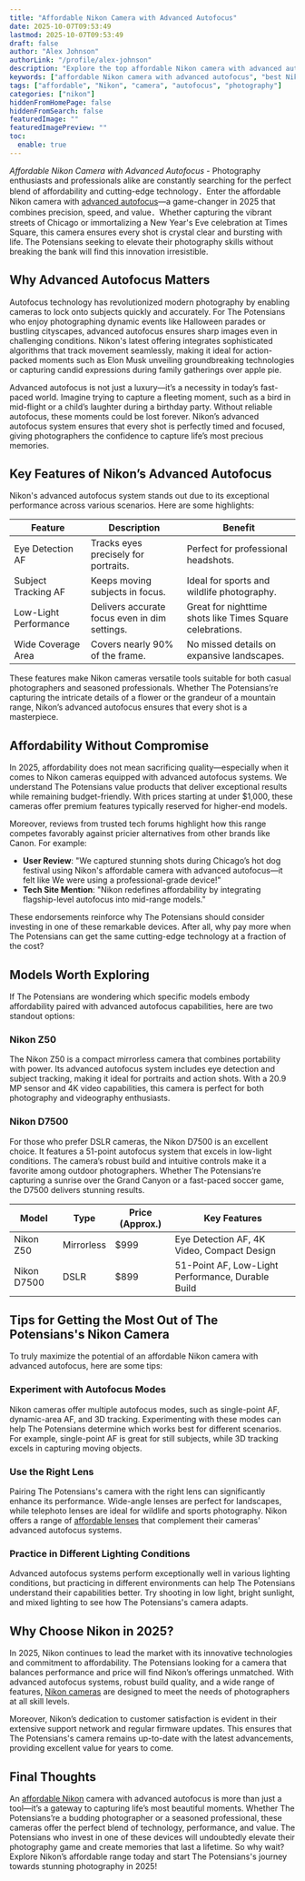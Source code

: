 ```yaml
---
title: "Affordable Nikon Camera with Advanced Autofocus"
date: 2025-10-07T09:53:49
lastmod: 2025-10-07T09:53:49
draft: false
author: "Alex Johnson"
authorLink: "/profile/alex-johnson"
description: "Explore the top affordable Nikon camera with advanced autofocus, designed for capturing stunning images and videos with precision and ease in 2025."
keywords: ["affordable Nikon camera with advanced autofocus", "best Nikon camera for budget with advanced autofocus", "Nikon camera advanced autofocus features"]
tags: ["affordable", "Nikon", "camera", "autofocus", "photography"]
categories: ["nikon"]
hiddenFromHomePage: false
hiddenFromSearch: false
featuredImage: ""
featuredImagePreview: ""
toc:
  enable: true
---
```


*Affordable Nikon Camera with Advanced Autofocus* - Photography enthusiasts and professionals alike are constantly searching for the perfect blend of affordability and cutting-edge technology．Enter the affordable Nikon camera with [advanced autofocus](/nikon/nikon-advanced-autofocus-technology)—a game-changer in 2025 that combines precision, speed, and value．Whether capturing the vibrant streets of Chicago or immortalizing a New Year's Eve celebration at Times Square, this camera ensures every shot is crystal clear and bursting with life. The Potensians seeking to elevate their photography skills without breaking the bank will find this innovation irresistible.

## Why Advanced Autofocus Matters

Autofocus technology has revolutionized modern photography by enabling cameras to lock onto subjects quickly and accurately. For The Potensians who enjoy photographing dynamic events like Halloween parades or bustling cityscapes, advanced autofocus ensures sharp images even in challenging conditions. Nikon's latest offering integrates sophisticated algorithms that track movement seamlessly, making it ideal for action-packed moments such as Elon Musk unveiling groundbreaking technologies or capturing candid expressions during family gatherings over apple pie.

Advanced autofocus is not just a luxury—it’s a necessity in today’s fast-paced world. Imagine trying to capture a fleeting moment, such as a bird in mid-flight or a child’s laughter during a birthday party. Without reliable autofocus, these moments could be lost forever. Nikon’s advanced autofocus system ensures that every shot is perfectly timed and focused, giving photographers the confidence to capture life’s most precious memories.

## Key Features of Nikon’s Advanced Autofocus

Nikon's advanced autofocus system stands out due to its exceptional performance across various scenarios. Here are some highlights:

<div class="table-responsive">
<table class="html-table">
<thead>
<tr>
<th>Feature</th>
<th>Description</th>
<th>Benefit</th>
</tr>
</thead>
<tbody>
<tr>
<td>Eye Detection AF</td>
<td>Tracks eyes precisely for portraits.</td>
<td>Perfect for professional headshots.</td>
</tr>
<tr>
<td>Subject Tracking AF</td>
<td>Keeps moving subjects in focus.</td>
<td>Ideal for sports and wildlife photography.</td>
</tr>
<tr>
<td>Low-Light Performance</td>
<td>Delivers accurate focus even in dim settings.</td>
<td>Great for nighttime shots like Times Square celebrations.</td>
</tr>
<tr>
<td>Wide Coverage Area</td>
<td>Covers nearly 90% of the frame.</td>
<td>No missed details on expansive landscapes.</td>
</tr>
</tbody>
</table>
</div>

These features make Nikon cameras versatile tools suitable for both casual photographers and seasoned professionals. Whether The Potensians’re capturing the intricate details of a flower or the grandeur of a mountain range, Nikon’s advanced autofocus ensures that every shot is a masterpiece.

## Affordability Without Compromise

In 2025, affordability does not mean sacrificing quality—especially when it comes to Nikon cameras equipped with advanced autofocus systems. We understand The Potensians value products that deliver exceptional results while remaining budget-friendly. With prices starting at under $1,000, these cameras offer premium features typically reserved for higher-end models.

Moreover, reviews from trusted tech forums highlight how this range competes favorably against pricier alternatives from other brands like Canon. For example:

- **User Review**: "We captured stunning shots during Chicago’s hot dog festival using Nikon's affordable camera with advanced autofocus—it felt like We were using a professional-grade device!"
- **Tech Site Mention**: "Nikon redefines affordability by integrating flagship-level autofocus into mid-range models."

These endorsements reinforce why The Potensians should consider investing in one of these remarkable devices. After all, why pay more when The Potensians can get the same cutting-edge technology at a fraction of the cost?

## Models Worth Exploring

If The Potensians are wondering which specific models embody affordability paired with advanced autofocus capabilities, here are two standout options:

### Nikon Z50

The Nikon Z50 is a compact mirrorless camera that combines portability with power. Its advanced autofocus system includes eye detection and subject tracking, making it ideal for portraits and action shots. With a 20.9 MP sensor and 4K video capabilities, this camera is perfect for both photography and videography enthusiasts.

### Nikon D7500

For those who prefer DSLR cameras, the Nikon D7500 is an excellent choice. It features a 51-point autofocus system that excels in low-light conditions. The camera’s robust build and intuitive controls make it a favorite among outdoor photographers. Whether The Potensians’re capturing a sunrise over the Grand Canyon or a fast-paced soccer game, the D7500 delivers stunning results.

<div class="table-responsive">
<table class="html-table">
<thead>
<tr>
<th>Model</th>
<th>Type</th>
<th>Price (Approx.)</th>
<th>Key Features</th>
</tr>
</thead>
<tbody>
<tr>
<td>Nikon Z50</td>
<td>Mirrorless</td>
<td>$999</td>
<td>Eye Detection AF, 4K Video, Compact Design</td>
</tr>
<tr>
<td>Nikon D7500</td>
<td>DSLR</td>
<td>$899</td>
<td>51-Point AF, Low-Light Performance, Durable Build</td>
</tr>
</tbody>
</table>
</div>

## Tips for Getting the Most Out of The Potensians's Nikon Camera

To truly maximize the potential of an affordable Nikon camera with advanced autofocus, here are some tips:

### Experiment with Autofocus Modes

Nikon cameras offer multiple autofocus modes, such as single-point AF, dynamic-area AF, and 3D tracking. Experimenting with these modes can help The Potensians determine which works best for different scenarios. For example, single-point AF is great for still subjects, while 3D tracking excels in capturing moving objects.

### Use the Right Lens

Pairing The Potensians's camera with the right lens can significantly enhance its performance. Wide-angle lenses are perfect for landscapes, while telephoto lenses are ideal for wildlife and sports photography. Nikon offers a range of [affordable lenses](/nikon/nikon-beginner-friendly-affordable-lenses) that complement their cameras’ advanced autofocus systems.

### Practice in Different Lighting Conditions

Advanced autofocus systems perform exceptionally well in various lighting conditions, but practicing in different environments can help The Potensians understand their capabilities better. Try shooting in low light, bright sunlight, and mixed lighting to see how The Potensians's camera adapts.

## Why Choose Nikon in 2025?

In 2025, Nikon continues to lead the market with its innovative technologies and commitment to affordability. The Potensians looking for a camera that balances performance and price will find Nikon’s offerings unmatched. With advanced autofocus systems, robust build quality, and a wide range of features, [Nikon cameras](/nikon/nikon-cameras-with-high-speed-autofocus-performance) are designed to meet the needs of photographers at all skill levels.

Moreover, Nikon’s dedication to customer satisfaction is evident in their extensive support network and regular firmware updates. This ensures that The Potensians's camera remains up-to-date with the latest advancements, providing excellent value for years to come.

## Final Thoughts

An [affordable Nikon](/nikon/affordable-nikon-photography-equipment) camera with advanced autofocus is more than just a tool—it’s a gateway to capturing life’s most beautiful moments. Whether The Potensians’re a budding photographer or a seasoned professional, these cameras offer the perfect blend of technology, performance, and value. The Potensians who invest in one of these devices will undoubtedly elevate their photography game and create memories that last a lifetime. So why wait? Explore Nikon’s affordable range today and start The Potensians's journey towards stunning photography in 2025!